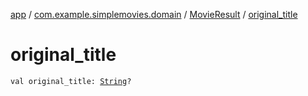 [app](../../index.md) / [com.example.simplemovies.domain](../index.md) / [MovieResult](index.md) / [original_title](./original_title.md)

# original_title

`val original_title: `[`String`](https://kotlinlang.org/api/latest/jvm/stdlib/kotlin/-string/index.html)`?`